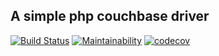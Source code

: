 A simple php couchbase driver
-----------------------------

[![Build Status](https://travis-ci.org/prooofzizoo/couchbase-driver.svg?branch=master)](https://travis-ci.org/prooofzizoo/couchbase-driver)
[![Maintainability](https://api.codeclimate.com/v1/badges/f70aed008855f27275af/maintainability)](https://codeclimate.com/github/prooofzizoo/couchbase-driver/maintainability)
[![codecov](https://codecov.io/gh/prooofzizoo/couchbase-driver/branch/master/graph/badge.svg)](https://codecov.io/gh/prooofzizoo/couchbase-driver)